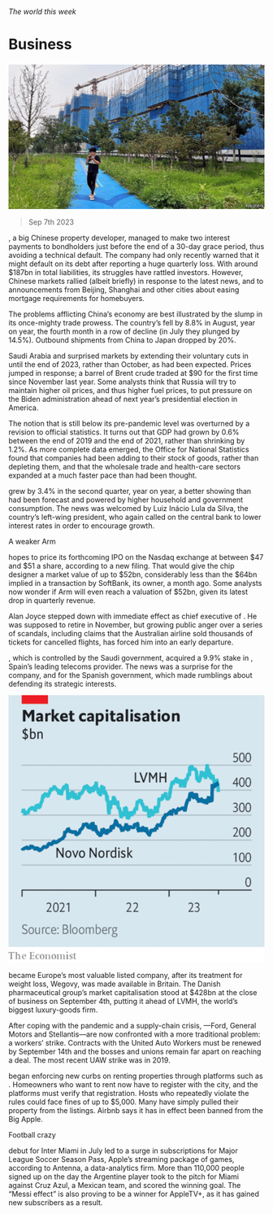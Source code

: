 ###### The world this week

# Business 

#####  

![image](images/20230909_WWP501.jpg) 

> Sep 7th 2023 

, a big Chinese property developer, managed to make two interest payments to bondholders just before the end of a 30-day grace period, thus avoiding a technical default. The company had only recently warned that it might default on its debt after reporting a huge quarterly loss. With around $187bn in total liabilities, its struggles have rattled investors. However, Chinese markets rallied (albeit briefly) in response to the latest news, and to announcements from Beijing, Shanghai and other cities about easing mortgage requirements for homebuyers. 

The problems afflicting China’s economy are best illustrated by the slump in its once-mighty trade prowess. The country’s  fell by 8.8% in August, year on year, the fourth month in a row of decline (in July they plunged by 14.5%). Outbound shipments from China to Japan dropped by 20%.

Saudi Arabia and  surprised markets by extending their voluntary cuts in  until the end of 2023, rather than October, as had been expected. Prices jumped in response; a barrel of Brent crude traded at $90 for the first time since November last year. Some analysts think that Russia will try to maintain higher oil prices, and thus higher fuel prices, to put pressure on the Biden administration ahead of next year’s presidential election in America. 

The notion that   is still below its pre-pandemic level was overturned by a revision to official statistics. It turns out that GDP had grown by 0.6% between the end of 2019 and the end of 2021, rather than shrinking by 1.2%. As more complete data emerged, the Office for National Statistics found that companies had been adding to their stock of goods, rather than depleting them, and that the wholesale trade and health-care sectors expanded at a much faster pace than had been thought. 

 grew by 3.4% in the second quarter, year on year, a better showing than had been forecast and powered by higher household and government consumption. The news was welcomed by Luiz Inácio Lula da Silva, the country’s left-wing president, who again called on the central bank to lower interest rates in order to encourage growth.

A weaker Arm

 hopes to price its forthcoming IPO on the Nasdaq exchange at between $47 and $51 a share, according to a new filing. That would give the chip designer a market value of up to $52bn, considerably less than the $64bn implied in a transaction by SoftBank, its owner, a month ago. Some analysts now wonder if Arm will even reach a valuation of $52bn, given its latest drop in quarterly revenue. 

Alan Joyce stepped down with immediate effect as chief executive of . He was supposed to retire in November, but growing public anger over a series of scandals, including claims that the Australian airline sold thousands of tickets for cancelled flights, has forced him into an early departure. 

, which is controlled by the Saudi government, acquired a 9.9% stake in , Spain’s leading telecoms provider. The news was a surprise for the company, and for the Spanish government, which made rumblings about defending its strategic interests. 

![image](images/20230909_WWC490.png) 


 became Europe’s most valuable listed company, after its treatment for weight loss, Wegovy, was made available in Britain. The Danish pharmaceutical group’s market capitalisation stood at $428bn at the close of business on September 4th, putting it ahead of LVMH, the world’s biggest luxury-goods firm. 

After coping with the pandemic and a supply-chain crisis, —Ford, General Motors and Stellantis—are now confronted with a more traditional problem: a workers’ strike. Contracts with the United Auto Workers must be renewed by September 14th and the bosses and unions remain far apart on reaching a deal. The most recent UAW strike was in 2019.

 began enforcing new curbs on renting properties through platforms such as . Homeowners who want to rent now have to register with the city, and the platforms must verify that registration. Hosts who repeatedly violate the rules could face fines of up to $5,000. Many have simply pulled their property from the listings. Airbnb says it has in effect been banned from the Big Apple. 

Football crazy

 debut for Inter Miami in July led to a surge in subscriptions for Major League Soccer Season Pass, Apple’s streaming package of games, according to Antenna, a data-analytics firm. More than 110,000 people signed up on the day the Argentine player took to the pitch for Miami against Cruz Azul, a Mexican team, and scored the winning goal. The “Messi effect” is also proving to be a winner for AppleTV+, as it has gained new subscribers as a result. 

